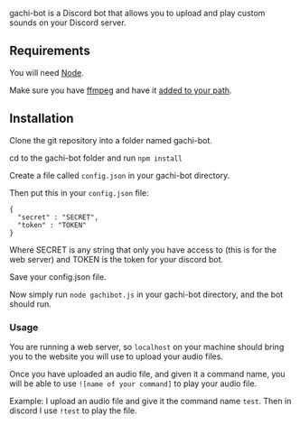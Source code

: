 gachi-bot is a Discord bot that allows you to upload and play custom sounds on your Discord server.

## Requirements

You will need [Node](https://nodejs.org/en/).

Make sure you have [ffmpeg](https://ffmpeg.org/download.html) and have it [added to your path](https://github.com/adaptlearning/adapt_authoring/wiki/Installing-FFmpeg).

## Installation
Clone the git repository into a folder named gachi-bot.

cd to the gachi-bot folder and run `npm install`

Create a file called `config.json` in your gachi-bot directory.

Then put this in your `config.json` file:

```
{
  "secret" : "SECRET",
  "token" : "TOKEN"
}
```

Where SECRET is any string that only you have access to (this is for the web server)
and TOKEN is the token for your discord bot.

Save your config.json file.

Now simply run `node gachibot.js` in your gachi-bot directory, and the bot should run.

### Usage

You are running a web server, so `localhost` on your machine should bring you to the website you will use to upload your audio files.

Once you have uploaded an audio file, and given it a command name, you will be able to use `![name of your command]` to play your audio file.

Example: I upload an audio file and give it the command name `test`. Then in discord I use `!test` to play the file.